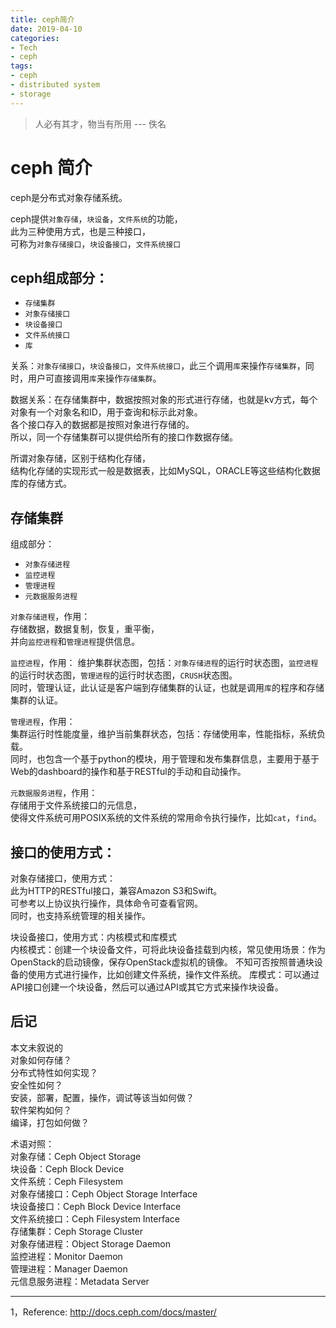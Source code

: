 ```yaml
---
title: ceph简介
date: 2019-04-10
categories:
- Tech
- ceph
tags:
- ceph
- distributed system
- storage
---
```


> 人必有其才，物当有所用 --- 佚名

# ceph 简介

ceph是分布式对象存储系统。

ceph提供`对象存储`，`块设备`，`文件系统`的功能，  
此为三种使用方式，也是三种接口，  
可称为`对象存储接口`，`块设备接口`，`文件系统接口`  

## ceph组成部分：  
- `存储集群`  
- `对象存储接口`  
- `块设备接口`  
- `文件系统接口`  
- `库`  

关系：`对象存储接口`，`块设备接口`，`文件系统接口`，此三个调用`库`来操作`存储集群`，同时，用户可直接调用`库`来操作`存储集群`。

数据关系：在存储集群中，数据按照对象的形式进行存储，也就是kv方式，每个对象有一个对象名和ID，用于查询和标示此对象。  
各个接口存入的数据都是按照对象进行存储的。  
所以，同一个存储集群可以提供给所有的接口作数据存储。  


所谓对象存储，区别于结构化存储，  
结构化存储的实现形式一般是数据表，比如MySQL，ORACLE等这些结构化数据库的存储方式。  



## 存储集群

组成部分：  
- `对象存储进程`  
- `监控进程`  
- `管理进程`  
- `元数据服务进程`

`对象存储进程`，作用：  
存储数据，数据复制，恢复，重平衡，  
并向`监控进程`和`管理进程`提供信息。

`监控进程`，作用：
维护集群状态图，包括：`对象存储进程`的运行时状态图，`监控进程`的运行时状态图，`管理进程`的运行时状态图，`CRUSH`状态图。  
同时，管理认证，此认证是客户端到存储集群的认证，也就是调用`库`的程序和存储集群的认证。

`管理进程`，作用：  
集群运行时性能度量，维护当前集群状态，包括：存储使用率，性能指标，系统负载。  
同时，也包含一个基于python的模块，用于管理和发布集群信息，主要用于基于Web的dashboard的操作和基于RESTful的手动和自动操作。

`元数据服务进程`，作用：  
存储用于文件系统接口的元信息，  
使得文件系统可用POSIX系统的文件系统的常用命令执行操作，比如`cat`，`find`。

## 接口的使用方式：
对象存储接口，使用方式：  
此为HTTP的RESTful接口，兼容Amazon S3和Swift。  
可参考以上协议执行操作，具体命令可查看官网。  
同时，也支持系统管理的相关操作。  

块设备接口，使用方式：内核模式和库模式  
内核模式：创建一个块设备文件，可将此块设备挂载到内核，常见使用场景：作为OpenStack的启动镜像，保存OpenStack虚拟机的镜像。
不知可否按照普通块设备的使用方式进行操作，比如创建文件系统，操作文件系统。
库模式：可以通过API接口创建一个块设备，然后可以通过API或其它方式来操作块设备。  


## 后记

本文未叙说的  
对象如何存储？  
分布式特性如何实现？  
安全性如何？  
安装，部署，配置，操作，调试等该当如何做？  
软件架构如何？  
编译，打包如何做？  

术语对照：  
对象存储：Ceph Object Storage   
块设备：Ceph Block Device  
文件系统：Ceph Filesystem  
对象存储接口：Ceph Object Storage Interface   
块设备接口：Ceph Block Device Interface   
文件系统接口：Ceph Filesystem Interface   
存储集群：Ceph Storage Cluster  
对象存储进程：Object Storage Daemon  
监控进程：Monitor Daemon  
管理进程：Manager Daemon  
元信息服务进程：Metadata Server  

---
1，Reference: http://docs.ceph.com/docs/master/


